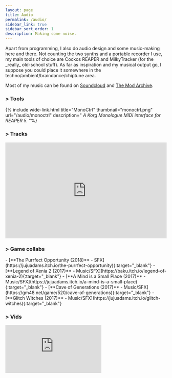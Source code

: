 ```yaml
---
layout: page
title: Audio
permalink: /audio/
sidebar_link: true
sidebar_sort_order: 1
description: Making some noise.
---
```

<div class="subsection">
Apart from programming, I also do audio design and some music-making here and there.
Not counting the two synths and a portable recorder I use, my main tools of choice are Cockos REAPER and MilkyTracker (for the _really_ old-school stuff). As far as inspiration and my musical output go, I suppose you could place it somewhere in the techno/ambient/braindance/chiptune area.

Most of my music can be found on [Soundcloud](https://soundcloud.com/blokatt) and [The Mod Archive](https://modarchive.org/index.php?request=view_profile&query=91413).
</div>

<div markdown="0">


<div class="subsection">
<h3 class="visual-title">&gt; Tools</h3>

{% include wide-link.html
title="MonoCtrl"
thumbnail="monoctrl.png"
url="/audio/monoctrl" 
description="
_A Korg Monologue MIDI interface for REAPER 5._
"%}

</div>

<div class="subsection">
<h3 class="visual-title">&gt; Tracks</h3>
<div class="dashed-border">
<iframe width="100%" height="300" scrolling="no" frameborder="no" allow="autoplay" src="https://w.soundcloud.com/player/?url=https%3A//api.soundcloud.com/users/70988738&color=%23ff5500&auto_play=false&hide_related=false&show_comments=true&show_user=true&show_reposts=false&show_teaser=true&visual=true"></iframe></div>
</div>

<div class="subsection">
<h3 class="visual-title">&gt; Game collabs</h3>
<div markdown="1">
- [**The Purrfect Opportunity (2018)** - SFX](https://jujuadams.itch.io/the-purrfect-opportunity){:target="_blank"}
- [**Legend of Xenia 2 (2017)** - Music/SFX](https://baku.itch.io/legend-of-xenia-2){:target="_blank"}
- [**A Mind is a Small Place (2017)** - Music/SFX](https://jujuadams.itch.io/a-mind-is-a-small-place){:target="_blank"}
- [**Cave of Generations (2017)** - Music/SFX](https://gm48.net/game/520/cave-of-generations){:target="_blank"}
- [**Glitch Witches (2017)** - Music/SFX](https://jujuadams.itch.io/glitch-witches){:target="_blank"}
</div>
</div>
<div class="subsection">
<h3 class="visual-title">&gt; Vids</h3>
<div class="dashed-border">
<div class='embed-container'><iframe src="https://www.youtube.com/embed/videoseries?list=PLRo09G4sY3VfJTrtM-xvnJZd-u7R8SVLk" frameborder="0" allow="accelerometer; autoplay; encrypted-media; gyroscope; picture-in-picture"></iframe></div>
</div>
</div>
